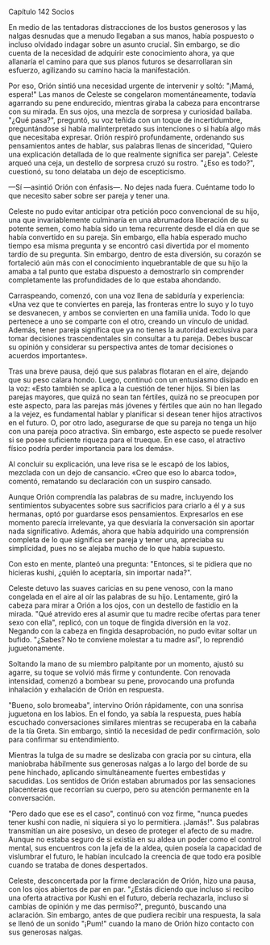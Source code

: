
Capítulo 142 Socios

En medio de las tentadoras distracciones de los bustos generosos y las nalgas desnudas que a menudo llegaban a sus manos, había pospuesto o incluso olvidado indagar sobre un asunto crucial. Sin embargo, se dio cuenta de la necesidad de adquirir este conocimiento ahora, ya que allanaría el camino para que sus planos futuros se desarrollaran sin esfuerzo, agilizando su camino hacia la manifestación.

Por eso, Orión sintió una necesidad urgente de intervenir y soltó: "¡Mamá, espera!" Las manos de Celeste se congelaron momentáneamente, todavía agarrando su pene endurecido, mientras giraba la cabeza para encontrarse con su mirada. En sus ojos, una mezcla de sorpresa y curiosidad bailaba. "¿Qué pasa?", preguntó, su voz teñida con un toque de incertidumbre, preguntándose si había malinterpretado sus intenciones o si había algo más que necesitaba expresar. Orión respiró profundamente, ordenando sus pensamientos antes de hablar, sus palabras llenas de sinceridad, "Quiero una explicación detallada de lo que realmente significa ser pareja". Celeste arqueó una ceja, un destello de sorpresa cruzó su rostro. "¿Eso es todo?", cuestionó, su tono delataba un dejo de escepticismo.

—Sí —asintió Orión con énfasis—. No dejes nada fuera. Cuéntame todo lo que necesito saber sobre ser pareja y tener una.

Celeste no pudo evitar anticipar otra petición poco convencional de su hijo, una que invariablemente culminaría en una abrumadora liberación de su potente semen, como había sido un tema recurrente desde el día en que se había convertido en su pareja. Sin embargo, ella había esperado mucho tiempo esa misma pregunta y se encontró casi divertida por el momento tardío de su pregunta. Sin embargo, dentro de esta diversión, su corazón se fortaleció aún más con el conocimiento inquebrantable de que su hijo la amaba a tal punto que estaba dispuesto a demostrarlo sin comprender completamente las profundidades de lo que estaba ahondando.

Carraspeando, comenzó, con una voz llena de sabiduría y experiencia: «Una vez que te conviertes en pareja, las fronteras entre lo suyo y lo tuyo se desvanecen, y ambos se convierten en una familia unida. Todo lo que pertenece a uno se comparte con el otro, creando un vínculo de unidad. Además, tener pareja significa que ya no tienes la autoridad exclusiva para tomar decisiones trascendentales sin consultar a tu pareja. Debes buscar su opinión y considerar su perspectiva antes de tomar decisiones o acuerdos importantes».

Tras una breve pausa, dejó que sus palabras flotaran en el aire, dejando que su peso calara hondo. Luego, continuó con un entusiasmo disipado en la voz: «Esto también se aplica a la cuestión de tener hijos. Si bien las parejas mayores, que quizá no sean tan fértiles, quizá no se preocupen por este aspecto, para las parejas más jóvenes y fértiles que aún no han llegado a la vejez, es fundamental hablar y planificar si desean tener hijos atractivos en el futuro. O, por otro lado, asegurarse de que su pareja no tenga un hijo con una pareja poco atractiva. Sin embargo, este aspecto se puede resolver si se posee suficiente riqueza para el trueque. En ese caso, el atractivo físico podría perder importancia para los demás».

Al concluir su explicación, una leve risa se le escapó de los labios, mezclada con un dejo de cansancio. «Creo que eso lo abarca todo», comentó, rematando su declaración con un suspiro cansado.

Aunque Orión comprendía las palabras de su madre, incluyendo los sentimientos subyacentes sobre sus sacrificios para criarlo a él y a sus hermanas, optó por guardarse esos pensamientos. Expresarlos en ese momento parecía irrelevante, ya que desviaría la conversación sin aportar nada significativo. Además, ahora que había adquirido una comprensión completa de lo que significa ser pareja y tener una, apreciaba su simplicidad, pues no se alejaba mucho de lo que había supuesto.

Con esto en mente, planteó una pregunta: "Entonces, si te pidiera que no hicieras kushi, ¿quién lo aceptaría, sin importar nada?".

Celeste detuvo las suaves caricias en su pene venoso, con la mano congelada en el aire al oír las palabras de su hijo. Lentamente, giró la cabeza para mirar a Orión a los ojos, con un destello de fastidio en la mirada. "Qué atrevido eres al asumir que tu madre recibe ofertas para tener sexo con ella", replicó, con un toque de fingida diversión en la voz. Negando con la cabeza en fingida desaprobación, no pudo evitar soltar un bufido. "¿Sabes? No te conviene molestar a tu madre así", lo reprendió juguetonamente.

Soltando la mano de su miembro palpitante por un momento, ajustó su agarre, su toque se volvió más firme y contundente. Con renovada intensidad, comenzó a bombear su pene, provocando una profunda inhalación y exhalación de Orión en respuesta.

"Bueno, solo bromeaba", intervino Orión rápidamente, con una sonrisa juguetona en los labios. En el fondo, ya sabía la respuesta, pues había escuchado conversaciones similares mientras se recuperaba en la cabaña de la tía Greta. Sin embargo, sintió la necesidad de pedir confirmación, solo para confirmar su entendimiento.

Mientras la tulga de su madre se deslizaba con gracia por su cintura, ella maniobraba hábilmente sus generosas nalgas a lo largo del borde de su pene hinchado, aplicando simultáneamente fuertes embestidas y sacudidas. Los sentidos de Orión estaban abrumados por las sensaciones placenteras que recorrían su cuerpo, pero su atención permanente en la conversación.

"Pero dado que ese es el caso", continuó con voz firme, "nunca puedes tener kushi con nadie, ni siquiera si yo lo permitiera. ¡Jamás!". Sus palabras transmitían un aire posesivo, un deseo de proteger el afecto de su madre. Aunque no estaba seguro de si existía en su aldea un poder como el control mental, sus encuentros con la jefa de la aldea, quien poseía la capacidad de vislumbrar el futuro, le habían inculcado la creencia de que todo era posible cuando se trataba de dones despertados.

Celeste, desconcertada por la firme declaración de Orión, hizo una pausa, con los ojos abiertos de par en par. "¿Estás diciendo que incluso si recibo una oferta atractiva por Kushi en el futuro, debería rechazarla, incluso si cambias de opinión y me das permiso?", preguntó, buscando una aclaración. Sin embargo, antes de que pudiera recibir una respuesta, la sala se llenó de un sonido "¡Pum!" cuando la mano de Orión hizo contacto con sus generosas nalgas.